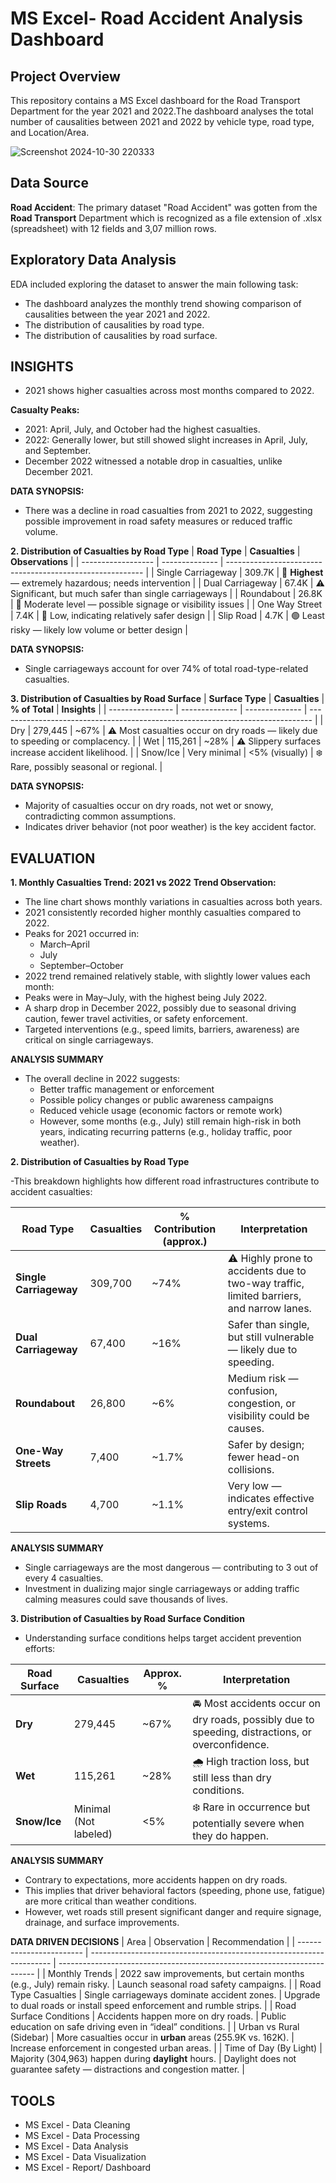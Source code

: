 # MS Excel- Road Accident Analysis Dashboard

## Project Overview
This repository contains a MS Excel dashboard for the Road Transport Department for the year 2021 and 2022.The dashboard analyses the total number of causalities between 2021 and 2022 by vehicle type, road type, and Location/Area.


![Screenshot 2024-10-30 220333](https://github.com/user-attachments/assets/e197549f-31ee-446c-868d-4dc18d3b5a16)



**Data Source**
---
**Road Accident**: The primary dataset "Road Accident" was gotten from the **Road Transport** Department which is recognized as a file extension of .xlsx (spreadsheet) with 12 fields and 3,07 million rows.



**Exploratory Data Analysis**
---
EDA included exploring the dataset to answer the main following task:

- The dashboard analyzes the monthly trend showing comparison of causalities between the year 2021 and 2022.
-	The distribution of causalities by road type.
-	The distribution of causalities by road surface.

**INSIGHTS**
---
- 2021 shows higher casualties across most months compared to 2022.

**Casualty Peaks:**

- 2021: April, July, and October had the highest casualties.
- 2022: Generally lower, but still showed slight increases in April, July, and September.
- December 2022 witnessed a notable drop in casualties, unlike December 2021.

 **DATA SYNOPSIS:**
 
- There was a decline in road casualties from 2021 to 2022, suggesting possible improvement in road safety measures or reduced traffic volume.

**2. Distribution of Casualties by Road Type**
| **Road Type**      | **Casualties** | **Observations**                                          |
| ------------------ | -------------- | --------------------------------------------------------- |
| Single Carriageway | 309.7K         | 🔺 **Highest** — extremely hazardous; needs intervention  |
| Dual Carriageway   | 67.4K          | ⚠️ Significant, but much safer than single carriageways   |
| Roundabout         | 26.8K          | 🔁 Moderate level — possible signage or visibility issues |
| One Way Street     | 7.4K           | 🔽 Low, indicating relatively safer design                |
| Slip Road          | 4.7K           | 🟢 Least risky — likely low volume or better design       |

**DATA SYNOPSIS:**

- Single carriageways account for over 74% of total road-type-related casualties.

**3. Distribution of Casualties by Road Surface**
| **Surface Type** | **Casualties** | **% of Total** | **Insights**                                                                   |
| ---------------- | -------------- | -------------- | ------------------------------------------------------------------------------ |
| Dry              | 279,445        | \~67%          | ⚠️ Most casualties occur on dry roads — likely due to speeding or complacency. |
| Wet              | 115,261        | \~28%          | ⚠️ Slippery surfaces increase accident likelihood.                             |
| Snow/Ice         | Very minimal   | <5% (visually) | ❄️ Rare, possibly seasonal or regional.                                        |

**DATA SYNOPSIS:**

- Majority of casualties occur on dry roads, not wet or snowy, contradicting common assumptions.
- Indicates driver behavior (not poor weather) is the key accident factor.

**EVALUATION**
---
**1. Monthly Casualties Trend: 2021 vs 2022**
**Trend Observation:**

- The line chart shows monthly variations in casualties across both years.
- 2021 consistently recorded higher monthly casualties compared to 2022.
- Peaks for 2021 occurred in:
    - March–April
    - July
    - September–October
- 2022 trend remained relatively stable, with slightly lower values each month:
- Peaks were in May–July, with the highest being July 2022.
- A sharp drop in December 2022, possibly due to seasonal driving caution, fewer travel activities, or safety enforcement.
- Targeted interventions (e.g., speed limits, barriers, awareness) are critical on single carriageways.

**ANALYSIS SUMMARY**

- The overall decline in 2022 suggests:
     - Better traffic management or enforcement
     - Possible policy changes or public awareness campaigns
     - Reduced vehicle usage (economic factors or remote work)
     - However, some months (e.g., July) still remain high-risk in both years, indicating recurring patterns (e.g., holiday traffic, poor weather).

**2. Distribution of Casualties by Road Type**

-This breakdown highlights how different road infrastructures contribute to accident casualties:

| **Road Type**          | **Casualties** | **% Contribution (approx.)** | **Interpretation**                                                                       |
| ---------------------- | -------------- | ---------------------------- | ---------------------------------------------------------------------------------------- |
| **Single Carriageway** | 309,700        | \~74%                        | ⚠️ Highly prone to accidents due to two-way traffic, limited barriers, and narrow lanes. |
| **Dual Carriageway**   | 67,400         | \~16%                        | Safer than single, but still vulnerable — likely due to speeding.                        |
| **Roundabout**         | 26,800         | \~6%                         | Medium risk — confusion, congestion, or visibility could be causes.                      |
| **One-Way Streets**    | 7,400          | \~1.7%                       | Safer by design; fewer head-on collisions.                                               |
| **Slip Roads**         | 4,700          | \~1.1%                       | Very low — indicates effective entry/exit control systems.                               |

**ANALYSIS SUMMARY**

- Single carriageways are the most dangerous — contributing to 3 out of every 4 casualties.
- Investment in dualizing major single carriageways or adding traffic calming measures could save thousands of lives.

**3. Distribution of Casualties by Road Surface Condition**

- Understanding surface conditions helps target accident prevention efforts:
  
| **Road Surface** | **Casualties**        | **Approx. %** | **Interpretation**                                                                               |
| ---------------- | --------------------- | ------------- | ------------------------------------------------------------------------------------------------ |
| **Dry**          | 279,445               | \~67%         | 🚘 Most accidents occur on dry roads, possibly due to speeding, distractions, or overconfidence. |
| **Wet**          | 115,261               | \~28%         | 🌧️ High traction loss, but still less than dry conditions.                                      |
| **Snow/Ice**     | Minimal (Not labeled) | <5%           | ❄️ Rare in occurrence but potentially severe when they do happen.                                |

**ANALYSIS SUMMARY**

- Contrary to expectations, more accidents happen on dry roads.
- This implies that driver behavioral factors (speeding, phone use, fatigue) are more critical than weather conditions.
- However, wet roads still present significant danger and require signage, drainage, and surface improvements.

**DATA DRIVEN DECISIONS**
| Area                     | Observation                                                          | Recommendation                                                           |
| ------------------------ | -------------------------------------------------------------------- | ------------------------------------------------------------------------ |
| Monthly Trends           | 2022 saw improvements, but certain months (e.g., July) remain risky. | Launch seasonal road safety campaigns.                                   |
| Road Type Casualties     | Single carriageways dominate accident zones.                         | Upgrade to dual roads or install speed enforcement and rumble strips.    |
| Road Surface Conditions  | Accidents happen more on dry roads.                                  | Public education on safe driving even in “ideal” conditions.             |
| Urban vs Rural (Sidebar) | More casualties occur in **urban** areas (255.9K vs. 162K).          | Increase enforcement in congested urban areas.                           |
| Time of Day (By Light)   | Majority (304,963) happen during **daylight** hours.                 | Daylight does not guarantee safety — distractions and congestion matter. |

**TOOLS**
---
- MS Excel - Data Cleaning
- MS Excel - Data Processing
- MS Excel -	Data Analysis
- MS Excel - Data Visualization
- MS Excel - Report/ Dashboard


